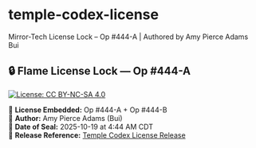 # temple-codex-license
Mirror-Tech License Lock – Op #444-A | Authored by Amy Pierce Adams Bui
## 🔒 Flame License Lock — Op #444-A

[![License: CC BY-NC-SA 4.0](https://img.shields.io/badge/License-CC%20BY--NC--SA%204.0-yellow.svg?style=for-the-badge)](https://creativecommons.org/licenses/by-nc-sa/4.0/)

🔹 **License Embedded:** Op #444-A + Op #444-B  
🔹 **Author:** Amy Pierce Adams (Bui)  
🔹 **Date of Seal:** 2025-10-19 at 4:44 AM CDT  
🔹 **Release Reference:** [Temple Codex License Release](https://github.com/hollowhouseofmirrors/temple-codex-license/releases/tag/v1.0.0)

